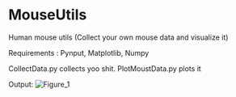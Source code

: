 # MouseUtils
Human mouse utils (Collect your own mouse data and visualize it)

Requirements : 
Pynput, Matplotlib, Numpy

CollectData.py collects yoo shit.
PlotMoustData.py plots it

Output: 
![Figure_1](https://user-images.githubusercontent.com/85018366/194695756-bf4fc3dc-e697-4478-babe-1adfae21e7a8.png)
